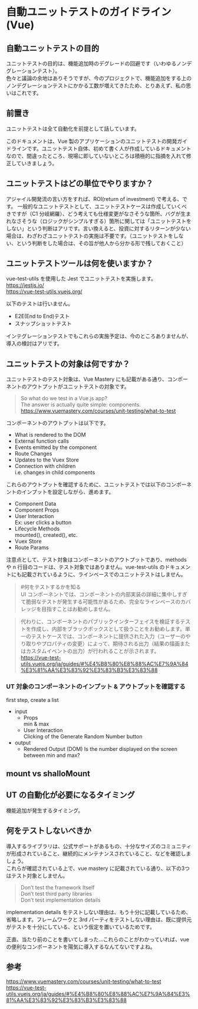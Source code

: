 # 自動ユニットテストのガイドライン(Vue)

## 自動ユニットテストの目的

ユニットテストの目的は、機能追加時のデグレードの回避です（いわゆるノンデグレーションテスト）。  
色々と議論の余地はありそうですが、今のプロジェクトで、機能追加をする上のノンデグレーションテストにかかる工数が増えてきたため、とりあえず、私の思いはこれです。



## 前置き

ユニットテストは全て自動化を前提として話しています。

このドキュメントは、Vue 製のアプリケーションのユニットテストの開発ガイドラインです。ユニットテスト自体、初めて書く人が作成しているドキュメントなので、間違ったところ、現場に即していないところは積極的に指摘を入れて修正していきましょう。


## ユニットテストはどの単位でやりますか？

アジャイル開発流の言い方をすれば、ROI(return of investment) で考える、です。
一般的なユニットテストとして、ユニットテストケースは作成していくべきですが（C1 分岐網羅）、どう考えても仕様変更がなさそうな箇所、バグが生まれなさそうな（ロジックがシンプルすぎる）箇所に関しては「ユニットテストをしない」という判断はアリです。言い換えると、投資に対するリターンが少ない場合は、わざわざユニットテストの実施は不要です。（ユニットテストをしない、という判断をした場合は、その旨が他人から分かる形で残しておくこと）


## ユニットテストツールは何を使いますか？

vue-test-utils を使用した Jest でユニットテストを実施します。  
https://jestjs.io/  
https://vue-test-utils.vuejs.org/

以下のテストは行いません。

- E2E(End to End)テスト
- スナップショットテスト

インテグレーションテストでもこれらの実施予定は、今のところありませんが、導入の検討はアリです。


## ユニットテストの対象は何ですか？

ユニットテストのテスト対象は、Vue Mastery にも記載がある通り、コンポーネントのアウトプットがユニットテストの対象です。

> So what do we test in a Vue.js app?  
The answer is actually quite simple: components.  
https://www.vuemastery.com/courses/unit-testing/what-to-test

コンポーネントのアウトプットは以下です。

- What is rendered to the DOM
- External function calls
- Events emitted by the component
- Route Changes
- Updates to the Vuex Store
- Connection with children  
i.e. changes in child components

これらのアウトプットを確認するために、ユニットテストでは以下のコンポーネントのインプットを設定しながら、進めます。

- Component Data
- Component Props
- User Interaction  
Ex: user clicks a button
- Lifecycle Methods  
mounted(), created(), etc.
- Vuex Store
- Route Params


注意点として、テスト対象はコンポーネントのアウトプットであり、methods や n 行目のコードは、テスト対象ではありません。vue-test-utils のドキュメントにも記載されているように、ラインベースでのユニットテストはしません。

> #何をテストするかを知る  
UI コンポーネントでは、コンポーネントの内部実装の詳細に集中しすぎて脆弱なテストが発生する可能性があるため、完全なラインベースのカバレッジを目指すことはお勧めしません。  

>代わりに、コンポーネントのパブリックインターフェイスを検証するテストを作成し、内部をブラックボックスとして扱うことをお勧めします。単一のテストケースでは、コンポーネントに提供された入力（ユーザーのやり取りやプロパティの変更）によって、期待される出力（結果の描画またはカスタムイベントの出力）が行われることが示されます。  
https://vue-test-utils.vuejs.org/ja/guides/#%E4%B8%80%E8%88%AC%E7%9A%84%E3%81%AA%E3%83%92%E3%83%B3%E3%83%88


### UT 対象のコンポーネントのインプット & アウトプットを確認する

first step, create a list
- input
  - Props  
  min & max
  - User Interaction  
  Clicking of the Generate Random Number button
- output
  - Rendered Output (DOM)
  Is the number displayed on the screen between min and max?

## mount vs shalloMount


## UT の自動化が必要になるタイミング
機能追加が発生するタイミング。


## 何をテストしないべきか

導入するライブラリは、公式サポートがあるもの、十分なサイズのコミュニティが形成されていること、継続的にメンテナンスされていること、などを確認しましょう。  
これらが確認されている上で、vue mastery に記載されている通り、以下の3つはテスト対象としません。

> Don’t test the framework Itself  
Don’t test third party libraries  
Don’t test implementation details  

implementation details をテストしない理由は、もう十分に記載しているため、省略します。フレームワークと 3rd パーティをテストしない理由は、既に提供元がテストを十分にしている、という仮定を置いているためです。

正直、当たり前のことを書いてしまった...これらのことがわかっていれば、vue の便利なコンポーネントを陽気に導入するなんてないですよね。


## 参考
https://www.vuemastery.com/courses/unit-testing/what-to-test  
https://vue-test-utils.vuejs.org/ja/guides/#%E4%B8%80%E8%88%AC%E7%9A%84%E3%81%AA%E3%83%92%E3%83%B3%E3%83%88


